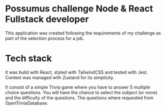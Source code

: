 # Possumus challenge Node & React Fullstack developer

This application was created following the requirements of my challenge as part of the selection process for a job.

# Tech stack
It was build with React, styled with TailwindCSS and tested with Jest. Context was managed with Zustand for its simplicity.

It consist of a simple Trivia game where you have to answer 5 multiple choice questions.
You will have the chance to select the subject (or none) and the difficulty of the questions.
The questions where requested from OpenTriviaDatabase.